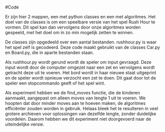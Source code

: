 #Code

Er zijn hier 2 mappen, een met python classes en een met algoritmes. Het doel van de classes is om een speelbare versie van het spel Rush Hour te vormen. Dit spel kan dan vervolgens door onze algoritmes worden gespeeld, met het doel om in zo min mogelijk zetten te winnen.

De classes zijn opgedeeld over een aantal bestanden. rushhour.py is waar het spel zelf is gecodeerd. Deze code maakt gebruikt van de classes Car.py en Board.py, die in aparte bestanden staan. 

Als rushhour.py wordt gerund wordt de speler om input gevraagd. Deze input wordt door de computer omgezet naar een zet en vervolgens wordt getracht deze uit te voeren. Het bord wordt in haar nieuwe staat uitgeprint en de speler wordt opnieuw verzocht een zet te doen. Dit gaat door tot de speler een stopcommando geeft of het spel wint.

Als experiment hebben we de find_moves functie, die de kinderen aanmaakt, aangepast om alleen moves van lengte 1 uit te voeren. We hoopten dat door minder moves aan te hoeven maken, de algoritmes efficiënter zouden worden in gebruik. Helaas bleek het te resulteren in veel grotere archieven voor oplossingen van dezelfde lengte, zonder duidelijke voordelen. Daarom hebben we dit experiment niet doorgevoerd naar de uiteindelijke versie.
